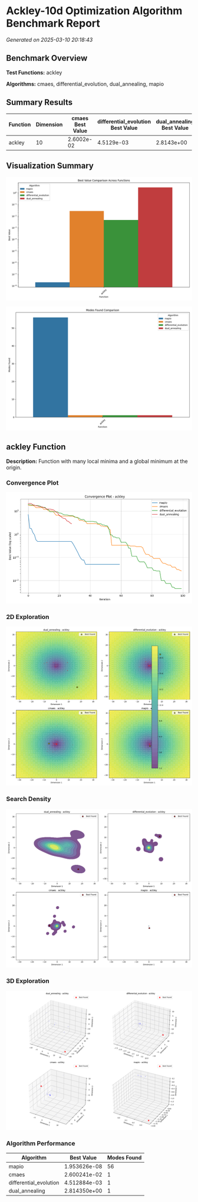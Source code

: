 # Ackley-10d Optimization Algorithm Benchmark Report

*Generated on 2025-03-10 20:18:43*

## Benchmark Overview

**Test Functions:** ackley

**Algorithms:** cmaes, differential_evolution, dual_annealing, mapio

## Summary Results

| Function | Dimension | cmaes Best Value | differential_evolution Best Value | dual_annealing Best Value | mapio Best Value |
| --- | --- | --- | --- | --- | --- |
| ackley | 10 | 2.6002e-02 | 4.5129e-03 | 2.8143e+00 | 1.9536e-08 |

## Visualization Summary

![Best Value Comparison](ackley-10d_best_value_comparison.png)

![Modes Found Comparison](ackley-10d_modes_found_comparison.png)

## ackley Function

**Description:** Function with many local minima and a global minimum at the origin.

### Convergence Plot

![Convergence Plot](ackley-10d_convergence_ackley.png)

### 2D Exploration

![2D Exploration](ackley-10d_exploration_2d_ackley.png)

### Search Density

![Search Density](ackley-10d_density_ackley_dims.png)

### 3D Exploration

![3D Exploration](ackley-10d_exploration_3d_ackley.png)

### Algorithm Performance

| Algorithm | Best Value | Modes Found |
| --- | --- | --- |
| mapio | 1.953626e-08 | 56 |
| cmaes | 2.600241e-02 | 1 |
| differential_evolution | 4.512884e-03 | 1 |
| dual_annealing | 2.814350e+00 | 1 |

